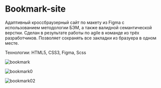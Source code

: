 # Bookmark-site
Aдаптивный кроссбраузерный сайт по макету из Figma с использованием методологии БЭМ, а также валидной семантической верстки. Сделан в результате работы по agile в команде из трёх разработчиков. Позволяет сохранять все закладки из бразуера в одном месте. 

Технологии: HTML5, CSS3, Figma, Scss

![bookmark](https://user-images.githubusercontent.com/77633382/139409470-937183a4-1be6-4456-9edb-ff7d6684f33e.png)

![bookmark0](https://user-images.githubusercontent.com/77633382/139409474-ca181999-4a78-4ba1-8b55-d0425ab4aee1.png)

![bookmark02](https://user-images.githubusercontent.com/77633382/139409768-3be3a577-82fd-476b-a506-dcef9deda56c.png)
